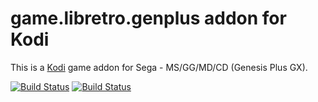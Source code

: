 # game.libretro.genplus addon for Kodi

This is a [Kodi](http://kodi.tv) game addon for Sega - MS/GG/MD/CD (Genesis Plus GX).

[![Build Status](https://travis-ci.org/kodi-game/game.libretro.genplus.svg?branch=master)](https://travis-ci.org/kodi-game/game.libretro.genplus)
[![Build Status](https://ci.appveyor.com/api/projects/status/github/kodi-game/game.libretro.genplus?svg=true)](https://ci.appveyor.com/project/kodi-game/game-libretro-genplus)
